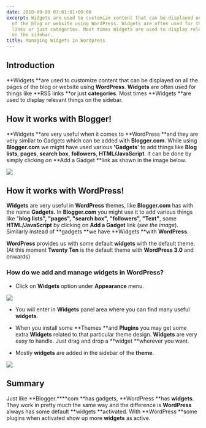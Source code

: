 ```yaml
---
date: 2010-09-08 07:01:01+00:00
excerpt: Widgets are used to customize content that can be displayed on all the pages
  of the blog or website using WordPress. Widgets are often used for things like RSS
  links or just categories. Most times Widgets are used to display relevant things
  on the sidebar.
title: Managing Widgets in Wordpress
---
```


## Introduction


**Widgets **are used to customize content that can be displayed on all the pages of the blog or website using **WordPress**. **Widgets** are often used for things like **RSS links **or just **categories**. Most times **Widgets **are used to display relevant things on the sidebar.


## How it works with Blogger!


**Widgets **are very useful when it comes to **WordPress **and they are very similar to Gadgets which can be added with **Blogger.com**. While using **Blogger.com** we might have used various **'Gadgets**' to add things like **Blog lists**, **pages**, **search box**, **followers**, **HTML/JavaScript**. It can be done by simply clicking on **Add a Gadget **link as shown in the image below.

[![](https://rtcamp.com/wp-content/uploads/2010/08/gadget-blogger-to-wordpress.png)](https://rtcamp.com/wp-content/uploads/2010/08/gadget-blogger-to-wordpress.png)


## How it works with WordPress!


**Widgets** are very useful in **WordPress** themes, like **Blogger.com** has with the name **Gadgets.** In **Blogger.com** you might use it to add various things like "**blog  lists", "pages", "search box", "followers", "Text"**, some **HTML/JavaScript** by clicking on **Add a Gadget** link (_see the image_). Similarly instead of **gadgets **we have **Widgets **with **WordPress**.

**WordPress** provides us with some default **widgets** with the default theme. (At this moment **Twenty Ten** is the default theme with **WordPress 3.0** and onwards)


### How do we add and manage widgets in **WordPress**?





	
  * Click on **Widgets** option under **Appearance** menu.


[![](https://rtcamp.com/wp-content/uploads/2010/08/widget-blogger-to-wordpress.png)](https://rtcamp.com/wp-content/uploads/2010/08/widget-blogger-to-wordpress.png)



	
  * You will enter in **Widgets** panel area where you can find many useful **widgets**.

	
  * When you install some **Themes **and **Plugins** you may get some extra **Widgets** related to that particular theme design. **Widgets** are very easy to handle. Just drag and drop  a **widget **wherever you want.

	
  * Mostly **widgets** are added in the sidebar of the **theme**.


[![](https://rtcamp.com/wp-content/uploads/2010/08/add-widget.png)](https://rtcamp.com/wp-content/uploads/2010/08/add-widget.png)



## Summary


Just like **Blogger.****com **has gadgets, **WordPress **has **widgets**. They work in pretty much the same way and the difference is **WordPress** always has some default **widgets **activated. With **WordPress **some plugins when activated show up more **widgets** as active.
